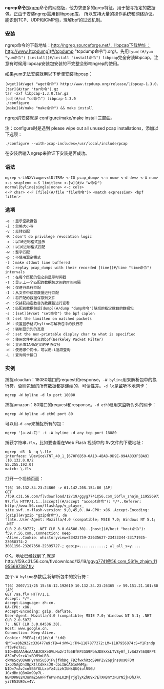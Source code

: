 **ngrep命令**是[grep](#/grep "grep命令")命令的网络版，他力求更多的grep特征，用于搜寻指定的数据包。正由于安装ngrep需用到libpcap库， 所以支持大量的操作系统和网络协议。能识别TCP、UDP和ICMP包，理解bpf的过滤机制。

### 安装  

ngrep命令的下载地址：http://ngrep.sourceforge.net/，libpcap下载地址：http://www.[tcpdump](#/tcpdump "tcpdump命令").org/。先用`[yum](#/yum "yum命令") [install](#/install "install命令") libpcap`完全安装libpcap，注意有时候用libpcap安装包安装的不完整会影响ngrep的使用。

如果yum无法安装就用以下步骤安装libpcap：

```
[wget](#/wget "wget命令") http://www.tcpdump.org/release/libpcap-1.3.0.[tar](#/tar "tar命令").gz
tar -zxf libpcap-1.3.0.tar.gz
[cd](#/cd "cd命令") libpcap-1.3.0
./configure
[make](#/make "make命令") && make install
```

ngrep的安装就是 configure/make/make install 三部曲。

注：configure时是遇到 please wipe out all unused pcap installations，添加以下选项：

```
./configure --with-pcap-includes=/usr/local/include/pcap
```

在安装后输入ngrep来验证下安装是否成功。

### 语法  

```
ngrep <-LhNXViwqpevxlDtTRM> <-IO pcap_dump> <-n num> <-d dev> <-A num>
<-s snaplen> <-S limitlen> <-[w](#/w "w命令") normal|byline|single|none> <-c cols>
<-P char> <-F [file](#/file "file命令")> <match expression> <bpf filter>
```

### 选项  

```
-e ：显示空数据包
-i ：忽略大小写
-v ：反转匹配
-R ：don't do privilege revocation logic
-x ：以16进制格式显示
-X ：以16进制格式匹配
-w ：整字匹配
-p ：不使用混杂模式
-l ：make stdout line buffered
-D ：replay pcap_dumps with their recorded [time](#/time "time命令") intervals
-t ：在每个匹配的包之前显示时间戳
-T ：显示上一个匹配的数据包之间的时间间隔
-M ：仅进行单行匹配
-I ：从文件中读取数据进行匹配
-O ：将匹配的数据保存到文件
-n ：仅捕获指定数目的数据包进行查看
-A ：匹配到数据包后[dump](#/dump "dump命令")随后的指定数目的数据包
-s ：[set](#/set "set命令") the bpf caplen
-S ：set the limitlen on matched packets
-W ：设置显示格式byline将解析包中的换行符
-c ：强制显示列的宽度
-P ：set the non-printable display char to what is specified
-F ：使用文件中定义的bpf(Berkeley Packet Filter)
-N ：显示由IANA定义的子协议号
-d ：使用哪个网卡，可以用-L选项查询
-L ：查询网卡接口
```

### 实例  

捕捉cloudian：18080端口的request和response，`-W byline`用来解析包中的换行符，否则包里的所有数据都是连续的，可读性差。`-d lo`是监听本地网卡：

```
ngrep -W byline -d lo port 18080
```

捕捉amazon：80端口的request和response。`-d eth0是`用来监听对外的网卡：

```
ngrep -W byline -d eth0 port 80
```

可以用`-d any`来捕捉所有的包：

```
ngrep '[a-zA-Z]' -t -W byline -d any tcp port 18080
```

捕获字符串`.flv`，比如要查看在Web Flash 视频中的.flv文件的下载地址：

```
ngrep -d3 -N -q \.flv
interface: \Device\TNT_40_1_{670F6B50-0A13-4BAB-9D9E-994A833F5BA9} (10.132.0.0/2
55.255.192.0)
match: \.flv
```

打开一个视频页面：

```
T(6) 10.132.34.23:24860 -> 61.142.208.154:80 [AP]
GET /f59.c31.56.com/flvdownload/12/19/ggyg7741@56.com_56flv_zhajm_119556973
97.flv HTTP/1.1..[accept](#/accept "accept命令"): */*..Referer: http://www.56.com/flashApp/v_player_
site.swf..x-flash-version: 9,0,45,0..UA-CPU: x86..Accept-Encoding: [gzip](#/gzip "gzip命令"), de
flate..User-Agent: Mozilla/4.0 (compatible; MSIE 7.0; Windows NT 5.1; .NET
CLR 2.0.50727; .NET CLR 3.0.04506.30)..[host](#/host "host命令"): f59.r.56.com..Connection: Keep
-Alive..Cookie: whistoryview=23423759-23635627-23423344-23171935-23058374-2
3081156-23207350-22395727-; geoip=............; wl_all_s=y....
```

OK。地址已经找到了,就是http://f59.c31.56.com/flvdownload/12/19/ggyg7741@56.com_56flv_zhajm_11955697397.flv

加个`-W byline`参数后,将解析包中的换行符：

```
T(6) 2007/11/25 15:56:12.192619 10.132.34.23:26365 -> 59.151.21.101:80 [AP]
GET /aa.flv HTTP/1.1.
Accept: */*.
Accept-Language: zh-cn.
UA-CPU: x86.
Accept-Encoding: gzip, deflate.
User-Agent: Mozilla/4.0 (compatible; MSIE 7.0; Windows NT 5.1; .NET CLR 2.0.5072
7; .NET CLR 3.0.04506.30).
Host: www.google.cn.
Connection: Keep-Alive.
Cookie: PREF=[id](#/id "id命令")=a0b2932c336477e9:TB=4:NW=1:TM=1187877372:LM=1187956074:S=Y1Fzndp
rT3vFo7ac; SID=DQAAAHcAAABJCEXeOVLHu2rIfb5BfKP3GG9PbhJDEkXsLTV8y0f_lvSd2Y46Q0FPt
83CnEs9rxA1xBDM9mLR8-ckWeScyOQA8PyYnX5u5OjFvjfRbDg_FDZfwxhRzqS9KPZv26pjnsUxs0FDM
1xpJ5AgDn38pXtlCdkksJ0-cbiIWoA61oHWMg; NID=7=AvJxn5B6YOLLxoYz4LLzhIbNsQUQiulRS6U
JGxdBniQBmXm99y7L-NBNORN82N3unmZSGHFPfePVHnLK2MjYjglyXZhU9x7ETXNBnY3NurNijHDhJ7K
yi7E53UBOcv4V.
```